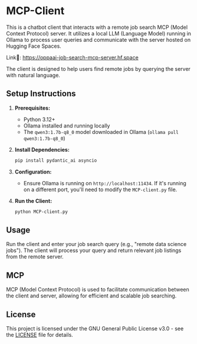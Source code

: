 # MCP-Client

This is a chatbot client that interacts with a remote job search MCP (Model Context Protocol) server. It utilizes a local LLM (Language Model) running in Ollama to process user queries and communicate with the server hosted on Hugging Face Spaces. 

Link🔗: https://oppaai-job-search-mcp-server.hf.space

The client is designed to help users find remote jobs by querying the server with natural language.

## Setup Instructions

1.  **Prerequisites:**
    *   Python 3.12+
    *   Ollama installed and running locally
    *   The `qwen3:1.7b-q8_0` model downloaded in Ollama (`ollama pull qwen3:1.7b-q8_0`)

2.  **Install Dependencies:**

    ```bash
    pip install pydantic_ai asyncio
    ```

3.  **Configuration:**
    *   Ensure Ollama is running on `http://localhost:11434`.  If it's running on a different port, you'll need to modify the `MCP-client.py` file.

4.  **Run the Client:**

    ```bash
    python MCP-client.py
    ```

## Usage

Run the client and enter your job search query (e.g., "remote data science jobs"). The client will process your query and return relevant job listings from the remote server.

## MCP

MCP (Model Context Protocol) is used to facilitate communication between the client and server, allowing for efficient and scalable job searching.

## License

This project is licensed under the GNU General Public License v3.0 - see the [LICENSE](https://github.com/OppaAI/MCP-Client/blob/main/LICENSE) file for details.
